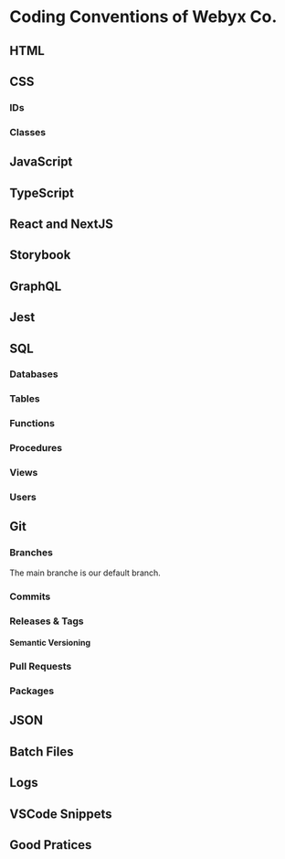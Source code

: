 # Coding Conventions of Webyx Co.
## HTML

## CSS
### IDs
### Classes

## JavaScript

## TypeScript

## React and NextJS

## Storybook

## GraphQL

## Jest

## SQL
### Databases
### Tables
### Functions
### Procedures
### Views
### Users

## Git
### Branches
The main branche is our default branch.
### Commits
### Releases & Tags
#### Semantic Versioning
### Pull Requests
### Packages

## JSON

## Batch Files

## Logs

## VSCode Snippets

## Good Pratices
